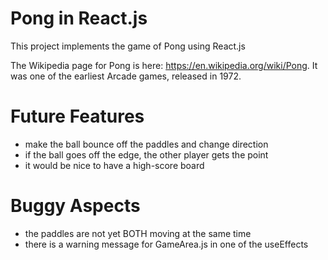 # Pong in React.js

This project implements the game of Pong using React.js

The Wikipedia page for Pong is here: https://en.wikipedia.org/wiki/Pong. It was
one of the earliest Arcade games, released in 1972.

# Future Features

- make the ball bounce off the paddles and change direction
- if the ball goes off the edge, the other player gets the point
- it would be nice to have a high-score board

# Buggy Aspects

- the paddles are not yet BOTH moving at the same time
- there is a warning message for GameArea.js in one of the useEffects
